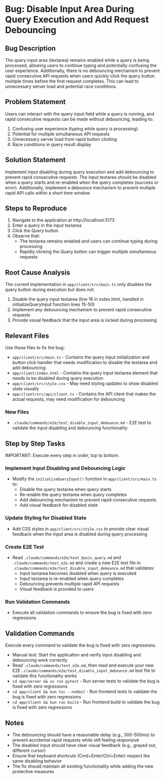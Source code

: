 # Bug: Disable Input Area During Query Execution and Add Request Debouncing

## Bug Description
The query input area (textarea) remains enabled while a query is being processed, allowing users to continue typing and potentially confusing the user experience. Additionally, there is no debouncing mechanism to prevent rapid consecutive API requests when users quickly click the query button multiple times before the first request completes. This can lead to unnecessary server load and potential race conditions.

## Problem Statement
Users can interact with the query input field while a query is running, and rapid consecutive requests can be made without debouncing, leading to:
1. Confusing user experience (typing while query is processing)
2. Potential for multiple simultaneous API requests
3. Unnecessary server load from rapid button clicking
4. Race conditions in query result display

## Solution Statement
Implement input disabling during query execution and add debouncing to prevent rapid consecutive requests. The input textarea should be disabled when a query starts and re-enabled when the query completes (success or error). Additionally, implement a debounce mechanism to prevent multiple rapid API calls within a short time window.

## Steps to Reproduce
1. Navigate to the application at http://localhost:5173
2. Enter a query in the input textarea
3. Click the Query button
4. Observe that:
   - The textarea remains enabled and users can continue typing during processing
   - Rapidly clicking the Query button can trigger multiple simultaneous requests

## Root Cause Analysis
The current implementation in `app/client/src/main.ts` only disables the query button during execution but does not:
1. Disable the query input textarea (line 16 in index.html, handled in initializeQueryInput function lines 15-50)
2. Implement any debouncing mechanism to prevent rapid consecutive requests
3. Provide visual feedback that the input area is locked during processing

## Relevant Files
Use these files to fix the bug:

- `app/client/src/main.ts` - Contains the query input initialization and button click handler that needs modification to disable the textarea and add debouncing
- `app/client/index.html` - Contains the query input textarea element that needs to be disabled during query execution
- `app/client/src/style.css` - May need styling updates to show disabled state visually
- `app/client/src/api/client.ts` - Contains the API client that makes the actual requests, may need modification for debouncing

### New Files
- `.claude/commands/e2e/test_disable_input_debounce.md` - E2E test to validate the input disabling and debouncing functionality

## Step by Step Tasks
IMPORTANT: Execute every step in order, top to bottom.

### Implement Input Disabling and Debouncing Logic
- Modify the `initializeQueryInput()` function in `app/client/src/main.ts` to:
  - Disable the query textarea when query starts
  - Re-enable the query textarea when query completes
  - Add debouncing mechanism to prevent rapid consecutive requests
  - Add visual feedback for disabled state

### Update Styling for Disabled State
- Add CSS styles in `app/client/src/style.css` to provide clear visual feedback when the input area is disabled during query processing

### Create E2E Test
- Read `.claude/commands/e2e/test_basic_query.md` and `.claude/commands/test_e2e.md` and create a new E2E test file in `.claude/commands/e2e/test_disable_input_debounce.md` that validates:
  - Input textarea becomes disabled when query is executed
  - Input textarea is re-enabled when query completes
  - Debouncing prevents multiple rapid API requests
  - Visual feedback is provided to users

### Run Validation Commands
- Execute all validation commands to ensure the bug is fixed with zero regressions

## Validation Commands
Execute every command to validate the bug is fixed with zero regressions.

- Manual test: Start the application and verify input disabling and debouncing work correctly
- Read `.claude/commands/test_e2e.md`, then read and execute your new E2E `.claude/commands/e2e/test_disable_input_debounce.md` test file to validate this functionality works
- `cd app/server && uv run pytest` - Run server tests to validate the bug is fixed with zero regressions
- `cd app/client && bun tsc --noEmit` - Run frontend tests to validate the bug is fixed with zero regressions  
- `cd app/client && bun run build` - Run frontend build to validate the bug is fixed with zero regressions

## Notes
- The debouncing should have a reasonable delay (e.g., 300-500ms) to prevent accidental rapid requests while still feeling responsive
- The disabled input should have clear visual feedback (e.g., grayed out, different cursor)
- Ensure that keyboard shortcuts (Cmd+Enter/Ctrl+Enter) respect the same disabling behavior
- The fix should maintain all existing functionality while adding the new protective measures